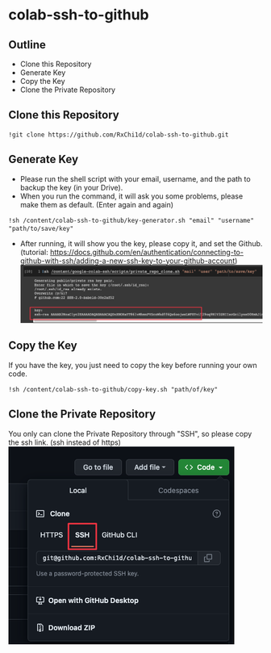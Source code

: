# colab-ssh-to-github

## Outline
- Clone this Repository  
- Generate Key
- Copy the Key
- Clone the Private Repository

## Clone this Repository
```
!git clone https://github.com/RxChi1d/colab-ssh-to-github.git
```

## Generate Key
- Please run the shell script with your email, username, and the path to backup the key (in your Drive).  
- When you run the command, it will ask you some problems, please make them as default. (Enter again and again)
```
!sh /content/colab-ssh-to-github/key-generator.sh "email" "username" "path/to/save/key"
```
- After running, it will show you the key, please copy it, and set the Github. (tutorial: https://docs.github.com/en/authentication/connecting-to-github-with-ssh/adding-a-new-ssh-key-to-your-github-account)  
![Image text](https://github.com/RxChi1d/colab-ssh-to-github/blob/master/picture/key.png)  

## Copy the Key
If you have the key, you just need to copy the key before running your own code.  
```
!sh /content/colab-ssh-to-github/copy-key.sh "path/of/key"
```

## Clone the Private Repository
You only can clone the Private Repository through "SSH", so please copy the ssh link. (ssh instead of https)
![Image test](https://github.com/RxChi1d/colab-ssh-to-github/blob/master/picture/ssh.png)